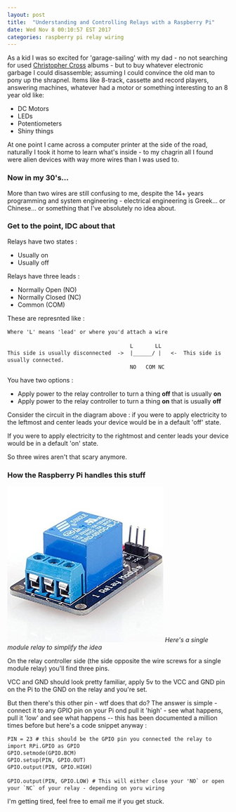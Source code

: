 ```yaml
---
layout: post
title:  "Understanding and Controlling Relays with a Raspberry Pi"
date: Wed Nov 8 00:10:57 EST 2017
categories: raspberry pi relay wiring
---
```


As a kid I was so excited for 'garage-sailing' with my dad - no not searching for used
<a href="https://www.youtube.com/watch?v=yyYhZ9HH8cI">Christopher Cross</a> albums - but to buy whatever electronic
garbage I could disassemble; assuming I could convince the old man to pony up the shrapnel. Items like 8-track, cassette and
record players, answering machines, whatever had a motor or something interesting to an 8 year old like:

* DC Motors
* LEDs
* Potentiometers
* Shiny things

At one point I came across a computer printer at the side of the road, naturally I took it home
to learn what's inside - to my chagrin all I found were alien devices with way more wires than I was
used to.

### Now in my 30's...

More than two wires are still confusing to me, despite the 14+ years programming and system engineering -
electrical engineering is Greek... or Chinese... or something that I've absolutely no idea about.

### Get to the point, IDC about that

Relays have two states :

* Usually on
* Usually off

Relays have three leads :
* Normally Open (NO)
* Normally Closed (NC)
* Common (COM)

These are represnted like :

	Where 'L' means 'lead' or where you'd attach a wire

										   L       LL
	This side is usually disconnected  ->  |______/ |   <-  This side is usually connected.
	                                       NO   COM NC

You have two options :

* Apply power to the relay controller to turn a thing **off** that is usually **on**
* Apply power to the relay controller to turn a thing **on** that is usually **off**

Consider the circuit in the diagram above : if you were to apply electricity to the leftmost and center leads your device
would be in a default 'off' state.

If you were to apply electricity to the rightmost and center leads your device would be in a default 'on' state.

So three wires aren't that scary anymore.


### How the Raspberry Pi handles this stuff

<img src="/images/fulls/relay.jpg" class="fit image" />
<em>Here's a single module relay to simplify the idea</em>

On the relay controller side (the side opposite the wire screws for a single module relay) you'll find three pins.

VCC and GND should look pretty familiar, apply 5v to the VCC and GND pin on the Pi to the GND on the relay and you're set.

But then there's this other pin - wtf does that do? The answer is simple - connect it to any GPIO pin on your Pi ond
pull it 'high' - see what happens, pull it 'low' and see what happens -- this has been documented a million times before
but here's a code snippet anyway :

	PIN = 23 # this should be the GPIO pin you connected the relay to
	import RPi.GPIO as GPIO
	GPIO.setmode(GPIO.BCM)
    GPIO.setup(PIN, GPIO.OUT)
    GPIO.output(PIN, GPIO.HIGH)

	GPIO.output(PIN, GPIO.LOW) # This will either close your 'NO` or open your `NC` of your relay - depending on yoru wiring

I'm getting tired, feel free to email <a mailto="hello@chlorobot.com">me</a> if you get stuck.
